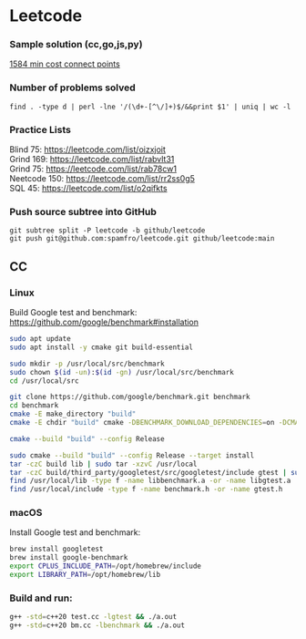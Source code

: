# Leetcode

### Sample solution (cc,go,js,py)
[1584 min cost connect points](./graph/arch/1584-min-cost-connect-points)  

### Number of problems solved
```
find . -type d | perl -lne '/(\d+-[^\/]+)$/&&print $1' | uniq | wc -l
```
### Practice Lists
Blind 75: https://leetcode.com/list/oizxjoit  
Grind 169: https://leetcode.com/list/rabvlt31  
Grind 75: https://leetcode.com/list/rab78cw1  
Neetcode 150: https://leetcode.com/list/rr2ss0g5  
SQL 45: https://leetcode.com/list/o2qifkts  

### Push source subtree into GitHub
```
git subtree split -P leetcode -b github/leetcode
git push git@github.com:spamfro/leetcode.git github/leetcode:main
```

## CC

### Linux
Build Google test and benchmark:  
https://github.com/google/benchmark#installation  
```bash
sudo apt update
sudo apt install -y cmake git build-essential

sudo mkdir -p /usr/local/src/benchmark
sudo chown $(id -un):$(id -gn) /usr/local/src/benchmark
cd /usr/local/src

git clone https://github.com/google/benchmark.git benchmark
cd benchmark
cmake -E make_directory "build"
cmake -E chdir "build" cmake -DBENCHMARK_DOWNLOAD_DEPENDENCIES=on -DCMAKE_BUILD_TYPE=Release ../

cmake --build "build" --config Release

sudo cmake --build "build" --config Release --target install
tar -czC build lib | sudo tar -xzvC /usr/local
tar -czC build/third_party/googletest/src/googletest/include gtest | sudo tar -xzvC /usr/local/include
find /usr/local/lib -type f -name libbenchmark.a -or -name libgtest.a
find /usr/local/include -type f -name benchmark.h -or -name gtest.h
```

### macOS
Install Google test and benchmark:
```bash
brew install googletest
brew install google-benchmark
export CPLUS_INCLUDE_PATH=/opt/homebrew/include
export LIBRARY_PATH=/opt/homebrew/lib
```

### Build and run:
```bash
g++ -std=c++20 test.cc -lgtest && ./a.out
g++ -std=c++20 bm.cc -lbenchmark && ./a.out
```
